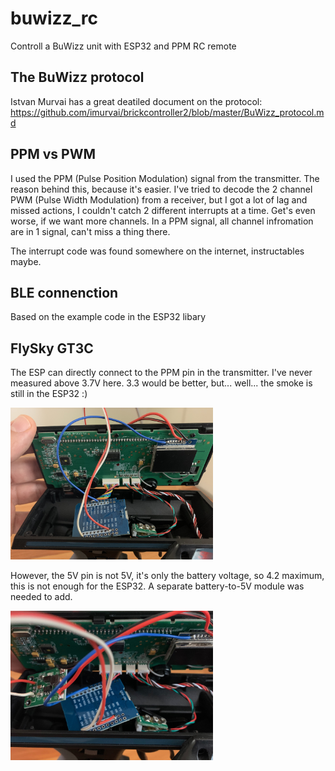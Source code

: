 # buwizz_rc
Controll a BuWizz unit with ESP32 and PPM RC remote

## The BuWizz protocol
Istvan Murvai has a great deatiled document on the protocol:
https://github.com/imurvai/brickcontroller2/blob/master/BuWizz_protocol.md

## PPM vs PWM
I used the PPM (Pulse Position Modulation) signal from the transmitter.
The reason behind this, because it's easier. I've tried to decode the 2 channel PWM (Pulse Width Modulation) from a receiver, but I got a lot of lag and missed actions, I couldn't catch 2 different interrupts at a time.
Get's even worse, if we want more channels.
In a PPM signal, all channel infromation are in 1 signal, can't miss a thing there.

The interrupt code was found somewhere on the internet, instructables maybe.

## BLE connenction
Based on the example code in the ESP32 libary

## FlySky GT3C
The ESP can directly connect to the PPM pin in the transmitter. I've never measured above 3.7V here.
3.3 would be better, but... well... the smoke is still in the ESP32 :)

<img src="IMG_2828.jpeg" width="324">

However, the 5V pin is not 5V, it's only the battery voltage, so 4.2 maximum, this is not enough for the ESP32. A separate battery-to-5V module was needed to add.

<img src="IMG_2829.jpeg" width="324">
